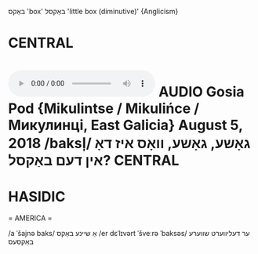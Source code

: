 באַקס
'box'
באַקסל
'little box (diminutive)'
{Anglicism}

CENTRAL
========

<audio controls src="https://ia801502.us.archive.org/18/items/Gosia-and-Luza-Pod/Luza%20Pod%205%20August%202018%20Gushe%20vos%20iz%20do%20in%20dem%20baksl.mp3"></audio>
AUDIO Gosia Pod {Mikulintse / Mikulińce / Микулинці, East Galicia} August 5, 2018
/baksl̩/
גאָשע, גאָשע, וואָס איז דאָ אין דעם באַקסל?
CENTRAL
========

HASIDIC
=======
= AMERICA = 

/a ˈšajnə baks/ אַ שיינע באַקס
/er dɛˈlɪvərt ˈšveːrə ˈbaksəs/ ער דעליווערט שווערע באַקסעס